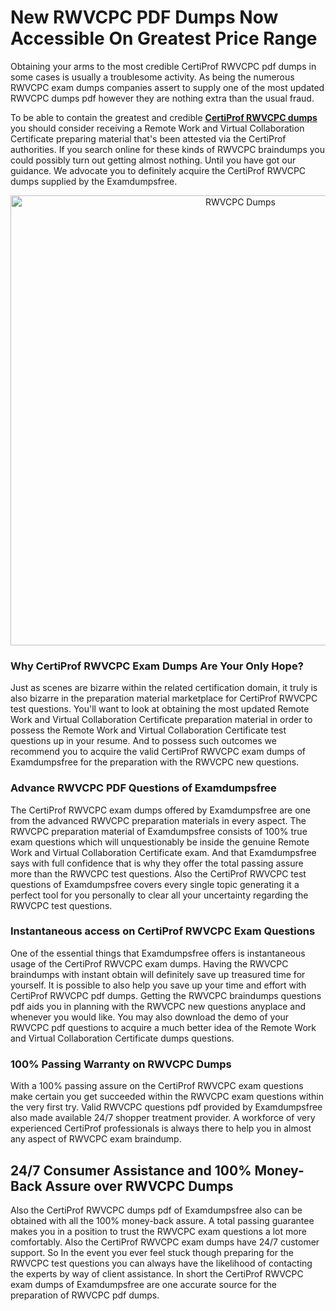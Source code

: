 <h1>New RWVCPC PDF Dumps Now Accessible On Greatest Price Range</h1>
<p>Obtaining your arms to the most credible CertiProf RWVCPC pdf dumps in some cases is usually a troublesome activity. As being the numerous RWVCPC exam dumps companies assert to supply one of the most updated RWVCPC dumps pdf however they are nothing extra than the usual fraud.</p>
<p>To be able to contain the greatest and credible <strong><a href="https://examdumpsfree.com/RWVCPC-exam-dumps">CertiProf RWVCPC dumps</a></strong> you should consider receiving a Remote Work and Virtual Collaboration Certificate preparing material that's been attested via the CertiProf authorities. If you search online for these kinds of RWVCPC braindumps you could possibly turn out getting almost nothing. Until you have got our guidance. We advocate you to definitely acquire the CertiProf RWVCPC dumps supplied by the Examdumpsfree.</p>
<p style="text-align: center;"><a href="https://examdumpsfree.com/RWVCPC-exam-dumps"><img src="https://i.ibb.co/yV3fvNg/Exam-Dumps-Free.png" alt="RWVCPC Dumps" width="720" /></a></p>
<h3>Why CertiProf RWVCPC Exam Dumps Are Your Only Hope?</h3>
<p>Just as scenes are bizarre within the related certification domain, it truly is also bizarre in the preparation material marketplace for CertiProf RWVCPC test questions. You'll want to look at obtaining the most updated Remote Work and Virtual Collaboration Certificate preparation material in order to possess the Remote Work and Virtual Collaboration Certificate test questions up in your resume. And to possess such outcomes we recommend you to acquire the valid CertiProf RWVCPC exam dumps of Examdumpsfree for the preparation with the RWVCPC new questions.</p>
<h3><strong>Advance RWVCPC PDF Questions of Examdumpsfree</strong></h3>
<p>The CertiProf RWVCPC exam dumps offered by Examdumpsfree are one from the advanced RWVCPC preparation materials in every aspect. The RWVCPC preparation material of Examdumpsfree consists of 100% true exam questions which will unquestionably be inside the genuine Remote Work and Virtual Collaboration Certificate exam. And that Examdumpsfree says with full confidence that is why they offer the total passing assure more than the RWVCPC test questions. Also the CertiProf RWVCPC test questions of Examdumpsfree covers every single topic generating it a perfect tool for you personally to clear all your uncertainty regarding the RWVCPC test questions.</p>
<h3><strong>Instantaneous access on CertiProf RWVCPC Exam Questions</strong></h3>
<p>One of the essential things that Examdumpsfree offers is instantaneous usage of the CertiProf RWVCPC exam dumps. Having the RWVCPC braindumps with instant obtain will definitely save up treasured time for yourself. It is possible to also help you save up your time and effort with CertiProf RWVCPC pdf dumps. Getting the RWVCPC braindumps questions pdf aids you in planning with the RWVCPC new questions anyplace and whenever you would like. You may also download the demo of your RWVCPC pdf questions to acquire a much better idea of the Remote Work and Virtual Collaboration Certificate dumps questions.</p>
<h3><strong>100% Passing Warranty on RWVCPC Dumps</strong></h3>
<p>With a 100% passing assure on the CertiProf RWVCPC exam questions make certain you get succeeded within the RWVCPC exam questions within the very first try. Valid RWVCPC questions pdf provided by Examdumpsfree also made available 24/7 shopper treatment provider. A workforce of very experienced CertiProf professionals is always there to help you in almost any aspect of RWVCPC exam braindump.</p>
<h2><strong>24/7 Consumer Assistance and 100% Money-Back Assure over RWVCPC Dumps</strong></h2>
<p>Also the CertiProf RWVCPC dumps pdf of Examdumpsfree also can be obtained with all the 100% money-back assure. A total passing guarantee makes you in a position to trust the RWVCPC exam questions a lot more comfortably. Also the CertiProf RWVCPC exam dumps have 24/7 customer support. So In the event you ever feel stuck though preparing for the RWVCPC test questions you can always have the likelihood of contacting the experts by way of client assistance. In short the CertiProf RWVCPC exam dumps of Examdumpsfree are one accurate source for the preparation of RWVCPC pdf dumps.</p>
<h3>&nbsp;</h3>
<h3>&nbsp;</h3>

